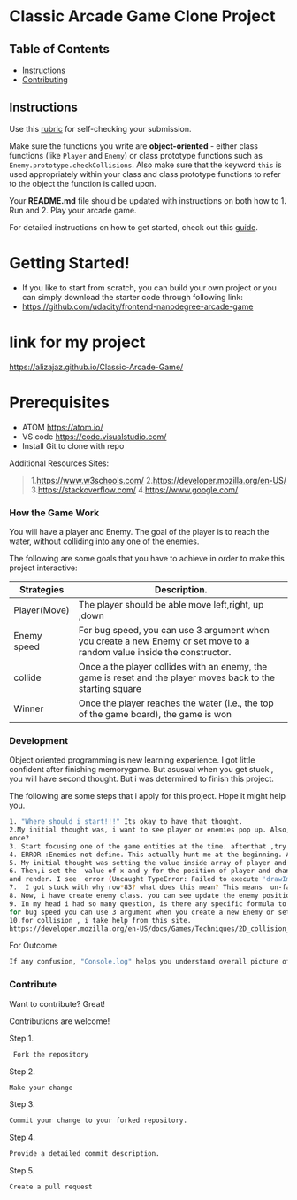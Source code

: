 # Classic Arcade Game Clone Project

## Table of Contents

- [Instructions](#instructions)
- [Contributing](#contributing)

## Instructions

Use this [rubric](https://review.udacity.com/#!/rubrics/15/view) for self-checking your submission.

Make sure the functions you write are **object-oriented** - either class functions (like `Player` and `Enemy`) or class prototype functions such as `Enemy.prototype.checkCollisions`. Also make sure that the keyword `this` is used appropriately within your class and class prototype functions to refer to the object the function is called upon.

Your **README.md** file should be updated with instructions on both how to 1. Run and 2. Play your arcade game.

For detailed instructions on how to get started, check out this [guide](https://docs.google.com/document/d/1v01aScPjSWCCWQLIpFqvg3-vXLH2e8_SZQKC8jNO0Dc/pub?embedded=true).

# Getting Started!

  - If you like to start from scratch, you can build your own project or you can simply download the starter code through following link:
  - https://github.com/udacity/frontend-nanodegree-arcade-game
  
  # link for my project
  https://alizajaz.github.io/Classic-Arcade-Game/


# Prerequisites
  - ATOM https://atom.io/
  - VS code https://code.visualstudio.com/
  - Install Git to clone with repo

Additional Resources Sites:

> 1.https://www.w3schools.com/
> 2.https://developer.mozilla.org/en-US/
> 3.https://stackoverflow.com/
> 4.https://www.google.com/




### How the Game Work
You will have a player and Enemy. The goal of the player is to reach the water, without colliding into any one of the enemies.

 The following are some goals that you have to achieve in order to make this project interactive:

| Strategies | Description. |
| ------ | ------ |
| Player(Move)| The player should be able move left,right, up ,down |
| Enemy speed| For bug speed, you can use 3 argument when you create a new Enemy or set move to a random value inside the constructor.| 
| collide | Once a the player collides with an enemy, the game is reset and the player moves back to the starting square|
|Winner | Once the player reaches the water (i.e., the top of the game board), the game is won |






### Development

Object oriented programming is new learning experience. I got little confident after finishing memorygame. But asusual when you get stuck , you will have second thought. But i was determined to finish this project.

The following are some steps that i apply for this project.  Hope it might help you.

```sh
1. "Where should i start!!!" Its okay to have that thought.
2.My initial thought was, i want to see player or enemies pop up. Also,I can see the enemy variable. Should I create enemy and player at
once? 
3. Start focusing one of the game entities at the time. afterthat ,try commenting out any code in engine.js that refers to player at first. you will be able to see screen. (now i am in process of creating Enemy class and I realized they are just moving in one direction.)
4. ERROR :Enemies not define. This actually hunt me at the beginning. All you have to do was make empty array allEnemies= []; You want to uncomment //updateEntities(dt);
5. My initial thought was setting the value inside array of player and enemies which looks like this  this.xaxis=[0,10,20,30,40,50];
6. Then,i set the  value of x and y for the position of player and change my  this.sprite = 'images/char-pink-girl.png'; with update 
and render. I see  error (Uncaught TypeError: Failed to execute 'drawImage' on 'CanvasRenderingContext2D': The provided value is not of type '(CSSImageValue or HTMLImageElement or SVGImageElement or HTMLVideoElement or HTMLCanvasElement or ImageBitmap or OffscreenCanvas)' I keep getting this error and unable to see my player). To fix this, Resources.load([ 'images/char-pink-girl.png']); I tried to put different image , therefore I have to modify in Resources.load.
7.  I got stuck with why row*83? what does this mean? This means  un-faded, un-transperarent part is 83 px tall.
8. Now, i have create enemy class. you can see update the enemy position,collision and rendering and pushing object inside all enemies.
9. In my head i had so many question, is there any specific formula to increase the speed of bug ? Or do i need to put value in dt?
for bug speed you can use 3 argument when you create a new Enemy or set move to a random value inside the constructor. please make sure to comment updateEntities.
10.for collision , i take help from this site. 
https://developer.mozilla.org/en-US/docs/Games/Techniques/2D_collision_detection
```

For Outcome

```sh
If any confusion, "Console.log" helps you understand overall picture of your code.

```




### Contribute

Want to contribute? Great!

 Contributions are welcome!

Step 1.
```sh
 Fork the repository
```

Step 2.
```sh
Make your change
```

Step 3.
```sh
Commit your change to your forked repository.
```
Step 4.
```sh
Provide a detailed commit description.
```
Step 5.
```sh
Create a pull request


